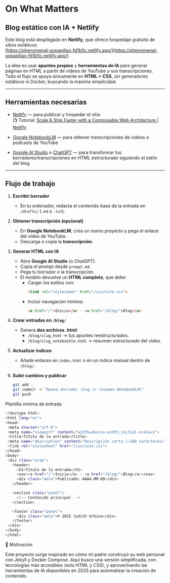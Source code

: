 # On What Matters
## Blog estático con IA + Netlify

Este blog está desplegado en **Netlify**, que ofrece hospedaje gratuito de sitios estáticos:  
 [https://phenomenal-sopapillas-fd1b5c.netlify.app/](https://phenomenal-sopapillas-fd1b5c.netlify.app/)

La idea es usar **apuntes propios** y **herramientas de IA** para generar páginas en HTML a partir de vídeos de YouTube y sus transcripciones.  
Todo el flujo se apoya únicamente en **HTML + CSS**, sin generadores estáticos ni Docker, buscando la máxima simplicidad.

---

## Herramientas necesarias

- [Netlify](https://www.netlify.com/) — para publicar y hospedar el sitio  
  📺 Tutorial: [Scale & Ship Faster with a Composable Web Architecture | Netlify](https://youtu.be/JT9HMFVCir8)

- [Google NotebookLM](https://notebooklm.google/) — para obtener transcripciones de vídeos o podcasts de YouTube

- [Google AI Studio](https://aistudio.google.com/prompts/new_chat) o [ChatGPT](https://chat.openai.com) — para transformar tus borradores/transcripciones en HTML estructurado siguiendo el estilo del blog

---

## Flujo de trabajo

1. **Escribir borrador**  
   - En tu ordenador, redacta el contenido base de la entrada en `/drafts/` (`.md` o `.txt`).  

2. **Obtener transcripción (opcional)**  
   - En **Google NotebookLM**, crea un nuevo proyecto y pega el enlace del vídeo de YouTube.  
   - Descarga o copia la **transcripción**.

3. **Generar HTML con IA**  
   - Abre **Google AI Studio** (o ChatGPT).  
   - Copia el prompt desde `prompt.md`.  
   - Pega tu borrador o la transcripción.  
   - El modelo devuelve un **HTML completo**, que debe:
     - Cargar los estilos con:  
       ```html
       <link rel="stylesheet" href="/css/site.css">
       ```
     - Incluir navegación mínima:  
       ```html
       <a href="/">Inicio</a> · <a href="/blog/">Blog</a>
       ```

4. **Crear entradas en `/blog/`**  
   - Genera **dos archivos .html**:
     - `/blog/slug.html` → tus apuntes reestructurados.  
     - `/blog/slug_notebooklm.html` → resumen estructurado del vídeo.  

5. **Actualizar índices**  
   - Añade enlaces en `index.html` o en un índice manual dentro de `/blog/`.

6. **Subir cambios y publicar**  
   ```bash
   git add .
   git commit -m "Nueva entrada: slug (+ resumen NotebookLM)"
   git push
   ```
   
Plantilla mínima de entrada
 ```bash
<!doctype html>
<html lang="es">
<head>
  <meta charset="utf-8">
  <meta name="viewport" content="width=device-width,initial-scale=1">
  <title>Título de la entrada</title>
  <meta name="description" content="Descripción corta (~160 caracteres)">
  <link rel="stylesheet" href="/css/site.css">
</head>
<body>
  <div class="wrap">
    <header>
      <h1>Título de la entrada</h1>
      <nav><a href="/">Inicio</a> · <a href="/blog/">Blog</a></nav>
      <div class="meta">Publicado: AAAA-MM-DD</div>
    </header>

    <section class="panel">
      <!-- Contenido principal -->
    </section>

    <footer class="panel">
      <div class="meta">© 2025 Judith Urbina</div>
    </footer>
  </div>
</body>
</html>
 ```
🌱 Motivación

Este proyecto surge inspirado en cómo mi padre construyó su web personal con Jekyll y Docker Compose.
Aquí busco una versión simplificada, con tecnologías más accesibles (solo HTML y CSS), y aprovechando las herramientas de IA disponibles en 2025 para automatizar la creación de contenido.

